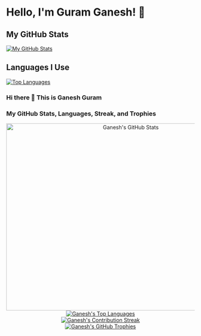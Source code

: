 # Hello, I'm Guram Ganesh! 👋

## My GitHub Stats
[![My GitHub Stats](https://github-readme-stats.vercel.app/api?username=GURAMGANESH&show_icons=true&count_private=true&theme=radical)](https://github.com/GURAMGANESH/github-readme-stats)

## Languages I Use
[![Top Languages](https://github-readme-stats.vercel.app/api/top-langs/?username=GURAMGANESH&layout=compact&theme=radical)](https://github.com/GURAMGANESH/github-readme-stats)

### Hi there 👋 This is Ganesh Guram

### My GitHub Stats, Languages, Streak, and Trophies
<div align="center">
  <a href="https://github.com/GuramGanesh/GuramGanesh">
    <img height="500" width="650" 
         src="https://github-readme-stats.vercel.app/api?username=GURAMGANESH&show_icons=true&count_private=true&theme=radical" 
         alt="Ganesh's GitHub Stats" />
  </a>
  <br/>
  <a href="https://github.com/GuramGanesh/GuramGanesh">
    <img src="https://github-readme-stats.vercel.app/api/top-langs/?username=GURAMGANESH&layout=compact&theme=radical" 
         alt="Ganesh's Top Languages" />
  </a>
  <br/>
  <a href="https://github.com/GuramGanesh/GuramGanesh">
    <img src="https://github-readme-streak-stats.herokuapp.com?user=GuramGanesh&theme=transparent&hide_border=true&background=1d1f21&stroke=2bbc8a&ring=2bbc8a&fire=DD2727&currStreakNum=c9cacc&sideNums=c9cacc&currStreakLabel=ffffff&sideLabels=ffffff&dates=c9cacc" 
         alt="Ganesh's Contribution Streak" />
  </a>
  <br/>
  <a href="https://github.com/GuramGanesh/GuramGanesh">
    <img src="https://github-profile-trophy.vercel.app/?username=GuramGanesh&theme=onedark&no-frame=true&margin-w=15&margin-h=15" 
         alt="Ganesh's GitHub Trophies" />
  </a>
</div>
